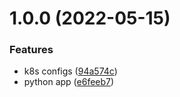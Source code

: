 # 1.0.0 (2022-05-15)


### Features

* k8s configs ([94a574c](https://github.com/nero19960329/GCP-Get-Started/commit/94a574c0e5670230ded65c76d8833fc1bb284e8f))
* python app ([e6feeb7](https://github.com/nero19960329/GCP-Get-Started/commit/e6feeb7195fd8b5a1961b7c1120ab564726999ee))
